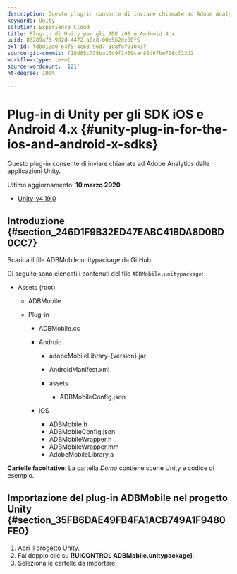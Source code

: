 ```yaml
---
description: Questo plug-in consente di inviare chiamate ad Adobe Analytics dalle applicazioni Unity.
keywords: Unity
solution: Experience Cloud
title: Plug-in di Unity per gli SDK iOS e Android 4.x
uuid: 83289a73-982d-4472-a8c8-00b562dc80f5
exl-id: fdb012d0-64f5-4c63-96d7-508fef01041f
source-git-commit: f18d65c738ba16d9f1459ca485d87be708cf23d2
workflow-type: tm+mt
source-wordcount: '121'
ht-degree: 100%

---
```


# Plug-in di Unity per gli SDK iOS e Android 4.x {#unity-plug-in-for-the-ios-and-android-x-sdks}

Questo plug-in consente di inviare chiamate ad Adobe Analytics dalle applicazioni Unity.

Ultimo aggiornamento: **10 marzo 2020**
* [Unity-v4.19.0](https://github.com/Adobe-Marketing-Cloud/mobile-services/releases/tag/v4.19.0-Unity)

## Introduzione {#section_246D1F9B32ED47EABC41BDA8D0BD0CC7}

Scarica il file ADBMobile.unitypackage da GitHub.

Di seguito sono elencati i contenuti del file `ADBMobile.unitypackage`:

* Assets (root)

   * ADBMobile

   * Plug-in

      * ADBMobile.cs
      * Android

         * adobeMobileLibrary-{version}.jar
         * AndroidManifest.xml
         * assets

            * ADBMobileConfig.json
      * iOS

         * ADBMobile.h
         * ADBMobileConfig.json
         * ADBMobileWrapper.h
         * ADBMobileWrapper.mm
         * AdobeMobileLibrary.a


**Cartelle facoltative**: La cartella *Demo* contiene scene Unity e codice di esempio.

## Importazione del plug-in ADBMobile nel progetto Unity  {#section_35FB6DAE49FB4FA1ACB749A1F9480FE0}

1. Apri il progetto Unity.
1. Fai doppio clic su **[!UICONTROL ADBMobile.unitypackage]**.
1. Seleziona le cartelle da importare.
